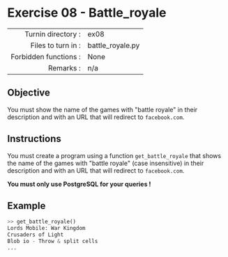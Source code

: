 # Exercise 08 - Battle_royale

|                         |                    |
| -----------------------:| ------------------ |
|   Turnin directory :    |  ex08              |
|   Files to turn in :    |  battle_royale.py  |
|   Forbidden functions : |  None              |
|   Remarks :             |  n/a               |

## Objective

You must show the name of the games with "battle royale" in their description and with an URL that will redirect to `facebook.com`.

## Instructions

You must create a program using a function `get_battle_royale` that shows the name of the games with "battle royale" (case insensitive) in their description and with an URL that will redirect to `facebook.com`.

**You must only use PostgreSQL for your queries !**

## Example

```python
>> get_battle_royale()
Lords Mobile: War Kingdom
Crusaders of Light
Blob io - Throw & split cells
...
```
